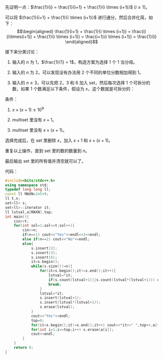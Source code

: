 先证明一点：$\frac{1}{i} = \frac{1}{i+1} + \frac{1}{i \times (i+1)}$ ($i \ge 1$)。

可以将 $\frac{1}{i+1} + \frac{1}{i \times (i+1)}$ 进行通分，然后合并化简，如下：
$$\begin{aligned} \frac{1}{i+1} + \frac{1}{i \times (i+1)} = \frac{i}{i\times(i+1)} + \frac{1}{i \times (i+1)} = \frac{i+1}{i \times (i+1)} = \frac{1}{i} \end{aligned}$$

接下来分类讨论：

1. 输入的 $n$ 为 $1$，$\frac{1}{1} = 1$，构造方案为选择 $1$ 个 $1$ 当分母。

2. 输入的 $n$ 为 $2$，可以发现没有办法用 $2$ 个不同的单位分数相加得到 $1$。

3. 输入的 $n \ge 3$，可以先把 $2$，$3$ 和 $6$ 加入 set，然后每次选择 $1$ 个可拆分的数，如果 $1$ 个数满足以下条件，假设为 $x$，这个数就是可拆分的：

条件：

1. $x\times(x+1) \le 10^9$

2. multiset 里没有 $x + 1$。

3. multiset 里没有 $x \times (x+1)$。

选择完成后，在 set 里删除 $x$，加入 $x+1$ 和 $x\times(x+1)$。

重复以上操作，直到 set 里的数的数量到 $n$。

最后输出 set 里的所有值并清空就可以了。

代码：

```cpp
#include<bits/stdc++.h>
using namespace std;
typedef long long ll;
const ll MAXN=2e5+9;
ll t,n;
set<ll> s;
set<ll>::iterator it; 
ll lstval,a[MAXN],top;
int main(){
	cin>>t;
	for(int sol=1;sol<=t;sol++){
		cin>>n;
		if(n==1) cout<<"Yes"<<endl<<1<<endl;
		else if(n==2) cout<<"No"<<endl;
		else{
			s.insert(2);
			s.insert(3);
			s.insert(6);
			it=s.begin();
			while(s.size()!=n){
				for(it=s.begin();it!=s.end();it++){
					lstval=*it;
					if(s.count(lstval+1)||s.count(lstval*(lstval+1))) continue;
					break;
				}
				lstval=*it;
				s.insert(lstval+1);
				s.insert(lstval*(lstval+1));
				s.erase(lstval);
			}
			cout<<"Yes"<<endl;
			top=0;
			for(it=s.begin();it!=s.end();it++) cout<<*it<<" ",top++,a[top]=*it;
			for(int i=1;i<=top;i++) s.erase(a[i]);
			cout<<endl;
		}
	}
	return 0;
}
```